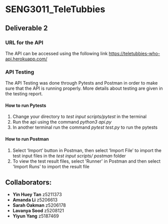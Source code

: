 # SENG3011_TeleTubbies

## Deliverable 2

### URL for the API
The API can be accessed using the following link
https://teletubbies-who-api.herokuapp.com/


### API Testing

The API Testing was done through Pytests and Postman in order to make sure that the API is running properly.
More details about testing are given in the testing report.

#### How to run Pytests

1. Change your directory to *test input scripts/pytest* in the terminal
2. Run the api using the command *python3 api.py* 
3. In another terminal run the command *pytest test.py* to run the pytests

#### How to run Postman

1. Select ‘Import’ button in Postman, then select ‘Import File’ to import the test input files in the *test input scripts/ postman* folder
2. To view the test result files, select 'Runner' in Postman and then select 'Import Runs' to import the result file


## Collaborators:
* **Yin Huey Tan** z5211373
* **Amanda Li** z5206613
* **Sarah Oakman** z5206178
* **Lavanya Sood** z5208121
* **Yiyun Yang** z5187469
